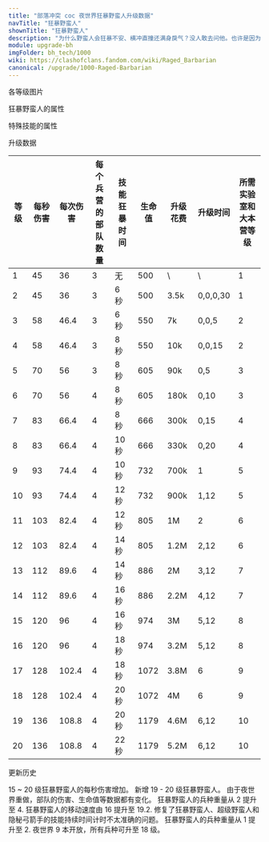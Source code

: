 ```yaml
---
title: "部落冲突 coc 夜世界狂暴野蛮人升级数据"
navTitle: "狂暴野蛮人"
shownTitle: "狂暴野蛮人"
description: "为什么野蛮人会狂暴不安、横冲直撞还满身戾气？没人敢去问他。也许是因为他找不到自己的剑了？"
module: upgrade-bh
imgFolder: bh_tech/1000
wiki: https://clashofclans.fandom.com/wiki/Raged_Barbarian
canonical: /upgrade/1000-Raged-Barbarian
---
```


<UnitInfo :folder="$frontmatter.imgFolder" imgSrc="Raged_Barbarian_info.png" :imgAlt="$frontmatter.navTitle" :description="$frontmatter.description" />

<SmallTitle>各等级图片</SmallTitle>

<Panel>
    <UnitImgGroup :folder="$frontmatter.imgFolder">
        <UnitImg imgTitle="1 - 4 级" imgSrc="Raged_Barbarian1.png" />
        <UnitImg imgTitle="5 - 8 级" imgSrc="Raged_Barbarian5.png" />
        <UnitImg imgTitle="9 - 12 级" imgSrc="Raged_Barbarian9.png" />
        <UnitImg imgTitle="13 - 16 级" imgSrc="Raged_Barbarian13.png" />
        <UnitImg imgTitle="17 - 20 级" imgSrc="Raged_Barbarian17.png" />
    </UnitImgGroup>
</Panel>

<SmallTitle>狂暴野蛮人的属性</SmallTitle>

<UnitProperties>
    <UnitProperty pKey="攻击偏好" pValue="无" />
    <UnitProperty pKey="伤害类型" pValue="单体伤害" />
    <UnitProperty pKey="攻击的目标" pValue="仅地面目标" />
    <UnitProperty pKey="部队重量" pValue="4" />
    <UnitProperty pKey="移动速度" pValue="2.4 格/秒" />
    <UnitProperty pKey="攻击速度" pValue="0.8 秒/次" />
    <UnitProperty pKey="攻击距离" pValue="0.4 格" />
    <UnitProperty pKey="所需训练营等级" pValue="1" />
    <UnitProperty pKey="所需夜世界大本等级" pValue="2" />
</UnitProperties>

<SmallTitle>特殊技能的属性</SmallTitle>

<UnitProperties>
    <UnitProperty pKey="技能名称" pValue="野蛮狂暴" />
    <UnitProperty pKey="技能类型" pValue="被动技能" />
    <UnitProperty pKey="技能描述" pValue="部署后有狂暴效果" />
    <UnitProperty pKey="技能下速度提升" pValue="2 格/秒" />
    <UnitProperty pKey="技能下伤害提升" pValue="70%" />
</UnitProperties>

<SmallTitle>升级数据</SmallTitle>

<script setup>
const tableExtraInfo = [
    {
        "column": 6,
        "type": "cost",
        "gpClass": "research",
        "icon": "Elixir2"
    },
    {
        "column": 7,
        "type": "time",
        "gpClass": "research"
    }
];
</script>

<UnitTable :tableExtraInfo="tableExtraInfo">

| 等级 | 每秒伤害 | 每次伤害 |每个兵营的<br>部队数量|技能<br>狂暴时间|  生命值  | 升级花费 | 升级时间 |所需实验室和<br>大本营等级|
| ---- |   ---   |   ---   |         ---        |      ---       |   ---   |   ---   |    ---   |           ---          |
|   1  |    45   |   36    |          3         |       无       |    500  |    \    |     \    |            1           |
|   2  |    45   |   36    |          3         |       6 秒     |    500  |   3.5k  |  0,0,0,30|            1           |
|   3  |    58   |   46.4  |          3         |       6 秒     |    550  |     7k  |  0,0,5   |            2           |
|   4  |    58   |   46.4  |          3         |       8 秒     |    550  |    10k  |  0,0,15  |            2           |
|   5  |    70   |   56    |          3         |       8 秒     |    605  |    90k  |  0,5     |            3           |
|   6  |    70   |   56    |          4         |       8 秒     |    605  |   180k  |  0,10    |            3           |
|   7  |    83   |   66.4  |          4         |       8 秒     |    666  |   300k  |  0,15    |            4           |
|   8  |    83   |   66.4  |          4         |      10 秒     |    666  |   330k  |  0,20    |            4           |
|   9  |    93   |   74.4  |          4         |      10 秒     |    732  |   700k  |  1       |            5           |
|  10  |    93   |   74.4  |          4         |      12 秒     |    732  |   900k  |  1,12    |            5           |
|  11  |   103   |   82.4  |          4         |      12 秒     |    805  |     1M  |  2       |            6           |
|  12  |   103   |   82.4  |          4         |      14 秒     |    805  |   1.2M  |  2,12    |            6           |
|  13  |   112   |   89.6  |          4         |      14 秒     |    886  |     2M  |  3,12    |            7           |
|  14  |   112   |   89.6  |          4         |      16 秒     |    886  |   2.2M  |  4,12    |            7           |
|  15  |   120   |   96    |          4         |      16 秒     |    974  |     3M  |  5,12    |            8           |
|  16  |   120   |   96    |          4         |      18 秒     |    974  |   3.2M  |  5,12    |            8           |
|  17  |   128   |  102.4  |          4         |      18 秒     |   1072  |   3.8M  |  6       |            9           |
|  18  |   128   |  102.4  |          4         |      20 秒     |   1072  |     4M  |  6       |            9           |
|  19  |   136   |  108.8  |          4         |      20 秒     |   1179  |   4.6M  |  6,12    |           10           |
|  20  |   136   |  108.8  |          4         |      22 秒     |   1179  |   5.2M  |  6,12    |           10           |
</UnitTable>

<SmallTitle>更新历史</SmallTitle>

<Timeline>
    <TimelineItem date="2023/10/09">
        <TimelineRow>15 ~ 20 级狂暴野蛮人的每秒伤害增加。</TimelineRow>
    </TimelineItem>
    <TimelineItem date="2023/05/15">
        <TimelineRow>新增 19 - 20 级狂暴野蛮人。</TimelineRow>
        <TimelineRow>由于夜世界重做，部队的伤害、生命值等数据都有变化。</TimelineRow>
        <TimelineRow>狂暴野蛮人的兵种重量从 2 提升至 4.</TimelineRow>
        <TimelineRow>狂暴野蛮人的移动速度由 16 提升至 19.2.</TimelineRow>
    </TimelineItem>
    <TimelineItem date="2021/04/12">
        <TimelineRow>修复了狂暴野蛮人、超级野蛮人和隐秘弓箭手的技能持续时间计时不太准确的问题。</TimelineRow>
    </TimelineItem>
    <TimelineItem date="2020/06/22">
        <TimelineRow>狂暴野蛮人的兵种重量从 1 提升至 2.</TimelineRow>
    </TimelineItem>
    <TimelineItem date="2019/06/18">
        <TimelineRow>夜世界 9 本开放，所有兵种可升至 18 级。</TimelineRow>
    </TimelineItem>
    <TimelineItem :historyBottom="true" />
</Timeline>